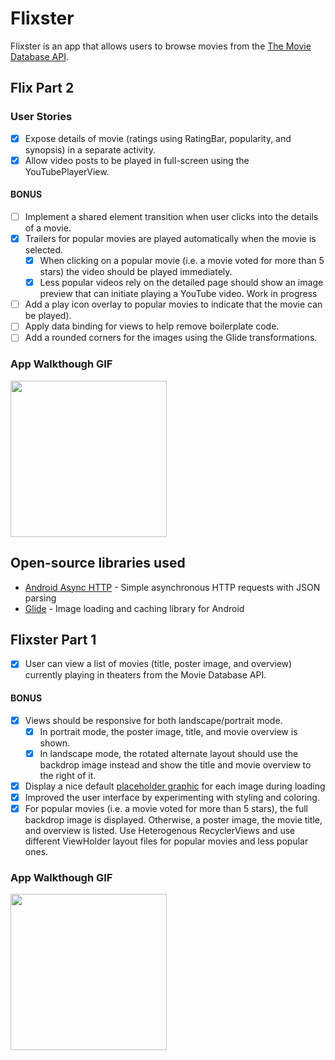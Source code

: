 # Flixster
Flixster is an app that allows users to browse movies from the [The Movie Database API](http://docs.themoviedb.apiary.io/#).

## Flix Part 2

### User Stories

- [x]  Expose details of movie (ratings using RatingBar, popularity, and synopsis) in a separate activity.
- [x]  Allow video posts to be played in full-screen using the YouTubePlayerView.

#### BONUS

- [ ] Implement a shared element transition when user clicks into the details of a movie.
- [x] Trailers for popular movies are played automatically when the movie is selected.
  - [x] When clicking on a popular movie (i.e. a movie voted for more than 5 stars) the video should be played immediately.
  - [x] Less popular videos rely on the detailed page should show an image preview that can initiate playing a YouTube video.
  Work in progress
- [ ] Add a play icon overlay to popular movies to indicate that the movie can be played).
- [ ] Apply data binding for views to help remove boilerplate code.
- [ ] Add a rounded corners for the images using the Glide transformations.

### App Walkthough GIF

<img src="walkthrough2.gif" width=250><br>


## Open-source libraries used
- [Android Async HTTP](https://github.com/codepath/CPAsyncHttpClient) - Simple asynchronous HTTP requests with JSON parsing
- [Glide](https://github.com/bumptech/glide) - Image loading and caching library for Android

## Flixster Part 1

- [x]  User can view a list of movies (title, poster image, and overview) currently playing in theaters from the Movie Database API.

#### BONUS
- [x]  Views should be responsive for both landscape/portrait mode.
   - [x]  In portrait mode, the poster image, title, and movie overview is shown.
   - [x]  In landscape mode, the rotated alternate layout should use the backdrop image instead and show the title and movie overview to the right of it.

- [x]  Display a nice default [placeholder graphic](https://guides.codepath.org/android/Displaying-Images-with-the-Glide-Library#advanced-usage) for each image during loading
- [x]  Improved the user interface by experimenting with styling and coloring.
- [x]  For popular movies (i.e. a movie voted for more than 5 stars), the full backdrop image is displayed. Otherwise, a poster image, the movie title, and overview is listed. Use Heterogenous RecyclerViews and use different ViewHolder layout files for popular movies and less popular ones.

### App Walkthough GIF
<img src="walkthrough.gif" width=250><br>

